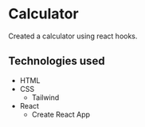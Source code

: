 # Calculator

Created a calculator using react hooks.

## Technologies used

- HTML
- CSS
  - Tailwind
- React
  - Create React App
